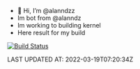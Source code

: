 - 👋 Hi, I’m @alanndzz
- Im bot from @alanndz
- Im working to building kernel
- Here result for my build

[![Build Status](https://cloud.drone.io/api/badges/aLnProject/kernel_xiaomi_vayu/status.svg)](https://cloud.drone.io/aLnProject/kernel_xiaomi_vayu)

LAST UPDATED AT: 2022-03-19T07:20:34Z
